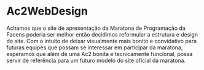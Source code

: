 # Ac2WebDesign

   Achamos que o site de apresentação da Maratona de Programação da Facens poderia ser melhor então decidimos reformular a estrutura e design do site. Com o intuito de deixar visualmente mais bonito e convidativo para futuras equipes que possam se interessar em participar da maratona, esperamos que além de uma Ac2 bonita e tecnicamente funcional, possa servir de referência para um futuro modelo do site oficial da maratona.
